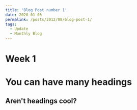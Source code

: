 ```yaml
---
title: 'Blog Post number 1'
date: 2020-01-05
permalink: /posts/2012/08/blog-post-1/
tags:
  - Update
  - Monthly Blog
---
```


Week 1
======

You can have many headings
======

Aren't headings cool?
------
